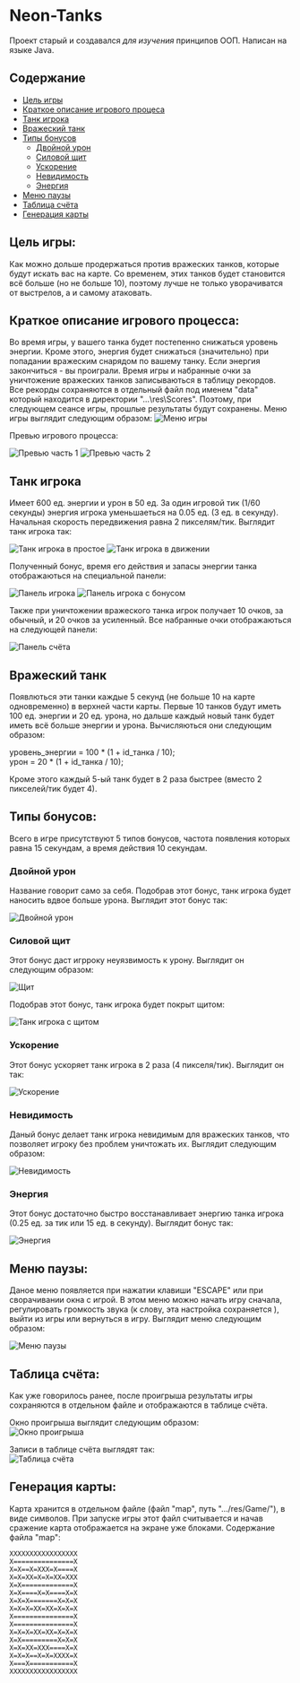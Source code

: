 # Neon-Tanks
Проект старый и создавался *для изучения* принципов ООП. Написан на языке Java.


## Содержание
- [Цель игры](#goal)
- [Краткое описание игрового процеса](#gameproc)
- [Танк игрока](#player)
- [Вражеский танк](#enemy)
- [Типы бонусов](#bonustypes)
  - [Двойной урон](#doubledmg)
  - [Силовой щит](#shield)
  - [Ускорение](#haste)
  - [Невидимость](#invisibility)
  - [Энергия](#energy)
- [Меню паузы](#pause)
- [Таблица счёта](#scoreboard)
- [Генерация карты](#mapgen)

<a name="goal"></a>
## Цель игры:
  Как можно дольше продержаться против вражеских танков, которые будут искать вас на карте. Со временем, этих танков будет становится всё больше (но не больше 10), поэтому лучше не только уворачиватся от выстрелов, а и самому атаковать.

<a name="gameproc"></a>
## Краткое описание игрового процесса:
  Во время игры, у вашего танка будет постепенно снижаться уровень энергии. Кроме этого, энергия будет снижаться (значительно) при попадании вражеским снарядом по вашему танку. Если энергия закончиться - вы проиграли. Время игры и набранные очки за уничтожение вражеских танков записываються в таблицу рекордов. Все рекорды сохраняются в отдельный файл под именем "data" который находится в директории "...\res\Scores". Поэтому, при следующем сеансе игры, прошлые результаты будут сохранены.
Меню игры выглядит следующим образом:
![Меню игры](/ReadMe_Assets/menu.gif)

Превью игрового процесса:

![Превью часть 1](/ReadMe_Assets/gameplay_part1.gif)
![Превью часть 2](/ReadMe_Assets/gameplay_part2.gif)


<a name="player"></a>
## Танк игрока
  Имеет 600 ед. энергии и урон в 50 ед. За один игровой тик (1/60 секунды) энергия игрока уменьшаеться на 0.05 ед. (3 ед. в секунду). Начальная скорость передвижения равна 2 пикселям/тик. Выглядит танк игрока так:
  
![Танк игрока в простое](/ReadMe_Assets/player_tank.jpg)
![Танк игрока в движении](/ReadMe_Assets/player_tank_moving.jpg)


Полученный бонус, время его действия и запасы энергии танка отображаються на специальной панели:

![Панель игрока](/ReadMe_Assets/player_panel.jpg)
![Панель игрока с бонусом](/ReadMe_Assets/player_panel_bonus.jpg)

Также при уничтожении вражеского танка игрок получает 10 очков, за обычный, и 20 очков за усиленный.
Все набранные очки отображаються на следующей панели:

![Панель счёта](/ReadMe_Assets/score_panel.jpg)

<a name="enemy"></a>
## Вражеский танк
  Появлються эти танки каждые 5 секунд (не больше 10 на карте одновременно) в верхней части карты. Первые 10 танков будут иметь 100 ед. энергии и 20 ед. урона, но дальше каждый новый танк будет иметь всё больше энергии и урона. Вычисляються они следующим образом:

уровень_энергии = 100 * (1 + id_танка / 10); </br>
урон = 20 * (1 + id_танка / 10);

Кроме этого каждый 5-ый танк будет в 2 раза быстрее (вместо 2 пикселей/тик будет 4).

<a name="bonustypes"></a>
## Типы бонусов:
  Всего в игре присутствуют 5 типов бонусов, частота появления которых равна 15 секундам, а время действия 10 секундам.
  
<a name="doubledmg"></a>
###  Двойной урон
  Название говорит само за себя. Подобрав этот бонус, танк игрока будет наносить вдвое больше урона.
Выглядит этот бонус так: </br>

![Двойной урон](/ReadMe_Assets/doubledmg.jpg) </br>

<a name="shield"></a>
### Силовой щит
  Этот бонус даст игрроку неуязвимость к урону. Выглядит он следующим образом:</br>
  
![Щит](/ReadMe_Assets/shield.jpg) </br>

Подобрав этот бонус, танк игрока будет покрыт щитом:

![Танк игрока с щитом](/ReadMe_Assets/shield_tile.jpg) </br>

<a name="haste"></a>
### Ускорение
  Этот бонус ускоряет танк игрока в 2 раза (4 пикселя/тик). Выглядит он так:

![Ускорение](/ReadMe_Assets/haste.jpg)

<a name="invisibility"></a>
### Невидимость
  Даный бонус делает танк игрока невидимым для вражеских танков, что позволяет игроку без проблем уничтожать их. Выглядит следующим образом:

![Невидимость](/ReadMe_Assets/invisibility.jpg)

<a name="energy"></a>
### Энергия
  Этот бонус достаточно быстро восстанавливает энергию танка игрока (0.25 ед. за тик или 15 ед. в секунду). Выглядит бонус так:

![Энергия](/ReadMe_Assets/energy.jpg)


<a name="pause"></a>
## Меню паузы:
  Даное меню появляется при нажатии клавиши "ESCAPE" или при сворачивании окна с игрой. В этом меню можно начать игру сначала, регулировать громкость звука (к слову, эта настройка сохраняется ), выйти из игры или вернуться в игру. Выглядит меню следующим образом:
  
![Меню паузы](/ReadMe_Assets/pause.gif)


<a name="scoreboard"></a>
## Таблица счёта:
  Как уже говорилось ранее, после проигрыша результаты игры сохраняются в отдельном файле и отображаются в таблице счёта. 
  
Окно проигрыша выглядит следующим образом: </br>
![Окно проигрыша](/ReadMe_Assets/gameover.jpg)

Записи в таблице счёта выглядят так: </br> 
![Таблица счёта](/ReadMe_Assets/scoreboard.jpg)


<a name="mapgen"></a>
## Генерация карты:
  Карта хранится в отдельном файле (файл "map", путь ".../res/Game/"), в виде символов. При запуске игры этот файл считывается и начав сражение карта отображается на экране уже блоками. Содержание файла "map":
```
XXXXXXXXXXXXXXXXX
X===============X
X=X==X=XXX=X====X
X=X=XX=X=X=XX=XXX
X=X=============X
X=X====X=X====X=X
X=X=X=======X=X=X
X=X=X=XX=XX=X=X=X
X===============X
X===============X
X=X=X=XX=XX=X=X=X
X=X=========X=X=X
X=X=XX=XXX====X=X
X=X=X==X=X=XXXX=X
X===X===========X
XXXXXXXXXXXXXXXXX
```

